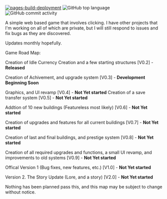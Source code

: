  [![pages-build-deployment](https://github.com/Existence-dev/simple-webgame/actions/workflows/pages/pages-build-deployment/badge.svg)](https://github.com/Existence-dev/simple-webgame/actions/workflows/pages/pages-build-deployment)
 ![GitHub top language](https://img.shields.io/github/languages/count/Emonora/bloodorange-clicker)
 ![GitHub commit activity](https://img.shields.io/github/commit-activity/t/Emonora/bloodorange-clicker)

A simple web based game that involves clicking. I have other projects that I'm working on all of which are private, but I will still respond to issues and fix bugs as they are discovered.

Updates monthly hopefully.

Game Road Map:

Creation of Idle Currency Creation and a few starting structures [V0.2] - **Released**

Creation of Achivement, and upgrade system [V0.3] - **Development Beginning Soon**

Graphics, and UI revamp [V0.4] - **Not Yet started**
Creation of a save transfer system [V0.5] - **Not Yet started**

Addtion of 10 new buildings (Featureless most likely) [V0.6] - **Not Yet started**

Creation of upgrades and features for all current buildings [V0.7] - **Not Yet started**

Creation of last and final buildings, and prestige system [V0.8] - **Not Yet started** 

Creation of all required upgrades and functions, a small UI revamp, and improvements to old systems [V0.9] - **Not Yet started**


Offical Version 1 (Bug fixes, new features, etc.) [V1.0] - **Not Yet started**

Version 2. The Story Update (Lore, and a story) [V2.0] - **Not Yet started**

Nothing has been planned pass this, and this map may be subject to change without notice.
